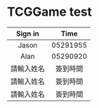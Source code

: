 # TCGGame test
| Sign in | Time |
| :----: | :----: |
| Jason | 05291955 |
| Alan | 05290920 |
| 請輸入姓名 | 簽到時間 |
| 請輸入姓名 | 簽到時間 |
| 請輸入姓名 | 簽到時間 |
